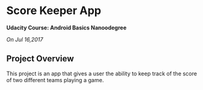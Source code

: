 # Score Keeper App
**Udacity Course: Android Basics Nanoodegree** 

*On Jul 16,2017*

## Project Overview
This project is an app that gives a user the ability to keep track of the score of two different teams playing a game.
